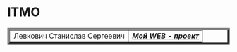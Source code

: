 # ITMO
<html>
<table border="5">
<tr>
<td>Левкович Станислав Сергеевич</td>
<td>
<b><i><a href="http://1-dot-pine70apple.appspot.com/">Мой WEB - проект</a></i></b>
</td>
</tr>
</table>
</html>
